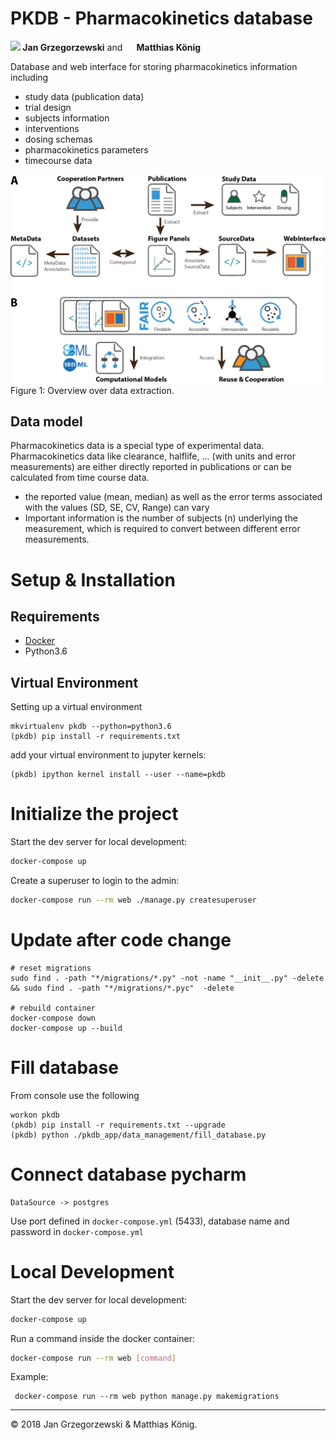 # PKDB - Pharmacokinetics database

<b><a href="https://orcid.org/0000-0002-4588-4925" title="0000-0002-4588-4925"><img src="./docs/images/orcid.png" height="15"/></a> Jan Grzegorzewski</b>
and
<b><a href="https://orcid.org/0000-0003-1725-179X" title="https://orcid.org/0000-0003-1725-179X"><img src="./docs/images/orcid.png" height="15" width="15"/></a> Matthias König</b>

Database and web interface for storing pharmacokinetics information including
- study data (publication data)
- trial design
- subjects information
- interventions
- dosing schemas
- pharmacokinetics parameters 
- timecourse data

<img src="./docs/images/data_extraction.png" width="600"/>
Figure 1: Overview over data extraction.

## Data model
Pharmacokinetics data is a special type of experimental data.
Pharmacokinetics data like clearance, halflife, ... (with units and error measurements) are either directly reported in publications
or can be calculated from time course data.
* the reported value (mean, median) as well as the error terms associated with the values (SD, SE, CV, Range) can vary
* Important information is the number of subjects (n) underlying the measurement, which is required to convert between different error
measurements.

# Setup & Installation
## Requirements
- [Docker](https://docs.docker.com/docker-for-mac/install/)
- Python3.6

## Virtual Environment
Setting up a virtual environment
```
mkvirtualenv pkdb --python=python3.6
(pkdb) pip install -r requirements.txt
```
add your virtual environment to jupyter kernels:
```
(pkdb) ipython kernel install --user --name=pkdb
``` 
# Initialize the project

Start the dev server for local development:
```bash
docker-compose up
```

Create a superuser to login to the admin:
```bash
docker-compose run --rm web ./manage.py createsuperuser
```

# Update after code change
```
# reset migrations
sudo find . -path "*/migrations/*.py" -not -name "__init__.py" -delete && sudo find . -path "*/migrations/*.pyc"  -delete

# rebuild container
docker-compose down
docker-compose up --build
```


# Fill database
From console use the following
```
workon pkdb
(pkdb) pip install -r requirements.txt --upgrade
(pkdb) python ./pkdb_app/data_management/fill_database.py
```


# Connect database pycharm
```
DataSource -> postgres
```
Use port defined in `docker-compose.yml` (5433), database name and password in `docker-compose.yml`

# Local Development
Start the dev server for local development:

```bash
docker-compose up
```
Run a command inside the docker container:

```bash
docker-compose run --rm web [command]
```
Example:

```
 docker-compose run --rm web python manage.py makemigrations
```

----

&copy; 2018 Jan Grzegorzewski & Matthias König.
